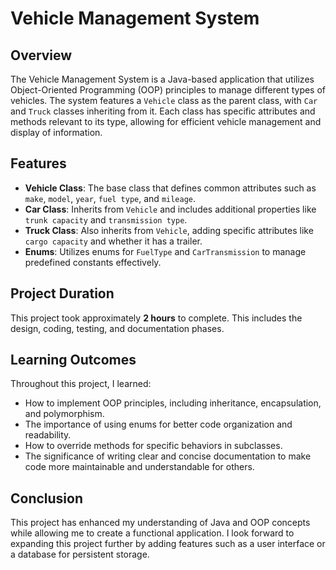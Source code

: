 # Vehicle Management System

## Overview
The Vehicle Management System is a Java-based application that utilizes Object-Oriented Programming (OOP) principles to manage different types of vehicles. The system features a `Vehicle` class as the parent class, with `Car` and `Truck` classes inheriting from it. Each class has specific attributes and methods relevant to its type, allowing for efficient vehicle management and display of information.

## Features
- **Vehicle Class**: The base class that defines common attributes such as `make`, `model`, `year`, `fuel type`, and `mileage`.
- **Car Class**: Inherits from `Vehicle` and includes additional properties like `trunk capacity` and `transmission type`.
- **Truck Class**: Also inherits from `Vehicle`, adding specific attributes like `cargo capacity` and whether it has a trailer.
- **Enums**: Utilizes enums for `FuelType` and `CarTransmission` to manage predefined constants effectively.

## Project Duration
This project took approximately **2 hours** to complete. This includes the design, coding, testing, and documentation phases.

## Learning Outcomes
Throughout this project, I learned:
- How to implement OOP principles, including inheritance, encapsulation, and polymorphism.
- The importance of using enums for better code organization and readability.
- How to override methods for specific behaviors in subclasses.
- The significance of writing clear and concise documentation to make code more maintainable and understandable for others.

## Conclusion
This project has enhanced my understanding of Java and OOP concepts while allowing me to create a functional application. I look forward to expanding this project further by adding features such as a user interface or a database for persistent storage.
